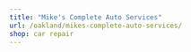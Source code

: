 ```yaml
---
title: "Mike's Complete Auto Services"
url: /oakland/mikes-complete-auto-services/
shop: car repair
---
```

